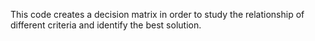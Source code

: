 This code creates a decision matrix in order to study the relationship of different criteria and identify the best solution.
